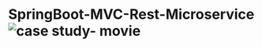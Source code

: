 # SpringBoot-MVC-Rest-Microservice![case study- movie](https://user-images.githubusercontent.com/74998700/218993256-54418861-6995-4170-b690-f20d15e6d9b4.png)

